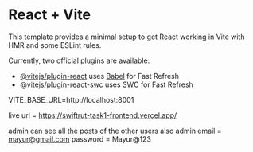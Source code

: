 # React + Vite

This template provides a minimal setup to get React working in Vite with HMR and some ESLint rules.

Currently, two official plugins are available:

- [@vitejs/plugin-react](https://github.com/vitejs/vite-plugin-react/blob/main/packages/plugin-react/README.md) uses [Babel](https://babeljs.io/) for Fast Refresh
- [@vitejs/plugin-react-swc](https://github.com/vitejs/vite-plugin-react-swc) uses [SWC](https://swc.rs/) for Fast Refresh

VITE_BASE_URL=http://localhost:8001

live url = https://swiftrut-task1-frontend.vercel.app/

admin can see all the posts of the other users also
admin email = mayur@gmail.com
password = Mayur@123

